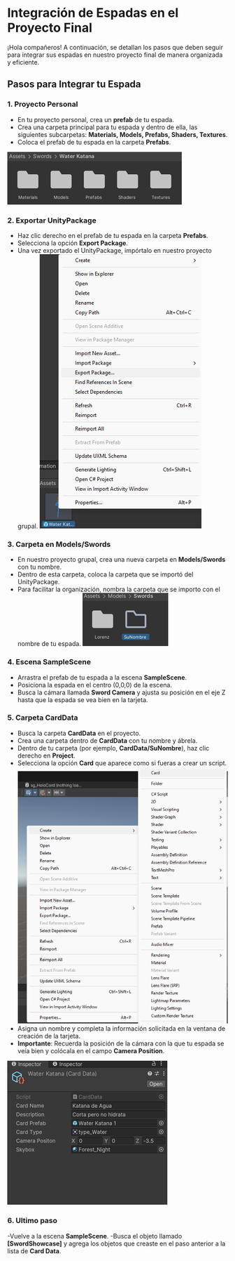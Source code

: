 # Integración de Espadas en el Proyecto Final

¡Hola compañeros! A continuación, se detallan los pasos que deben seguir para integrar sus espadas en nuestro proyecto final de manera organizada y eficiente.

## Pasos para Integrar tu Espada

### 1. Proyecto Personal
- En tu proyecto personal, crea un **prefab** de tu espada.
- Crea una carpeta principal para tu espada y dentro de ella, las siguientes subcarpetas: **Materials, Models, Prefabs, Shaders, Textures**.
- Coloca el prefab de tu espada en la carpeta **Prefabs**.

![image](readmeImages/File%20Order%20.png)

### 2. Exportar UnityPackage
- Haz clic derecho en el prefab de tu espada en la carpeta **Prefabs**.
- Selecciona la opción **Export Package**.
- Una vez exportado el UnityPackage, impórtalo en nuestro proyecto grupal.
![image](readmeImages/Export.png)

### 3. Carpeta en Models/Swords
- En nuestro proyecto grupal, crea una nueva carpeta en **Models/Swords** con tu nombre.
- Dentro de esta carpeta, coloca la carpeta que se importó del UnityPackage.
- Para facilitar la organización, nombra la carpeta que se importo con el nombre de tu espada.
![image](readmeImages/Carpeta%20con%20Su%20nombre.png)

### 4. Escena SampleScene
- Arrastra el prefab de tu espada a la escena **SampleScene**.
- Posiciona la espada en el centro (0,0,0) de la escena.
- Busca la cámara llamada **Sword Camera** y ajusta su posición en el eje Z hasta que la espada se vea bien en la tarjeta.

### 5. Carpeta CardData
- Busca la carpeta **CardData** en el proyecto.
- Crea una carpeta dentro de **CardData** con tu nombre y ábrela.
- Dentro de tu carpeta (por ejemplo, **CardData/SuNombre**), haz clic derecho en **Project**.
- Selecciona la opción **Card** que aparece como si fueras a crear un script.
![Image](readmeImages/Opcion%20Card.png)
- Asigna un nombre y completa la información solicitada en la ventana de creación de la tarjeta.
- **Importante**: Recuerda la posición de la cámara con la que tu espada se veía bien y colócala en el campo **Camera Position**.

![image](readmeImages/Card%20Data%20Info.png)

### 6. Ultimo paso
-Vuelve a la escena **SampleScene**.
-Busca el objeto llamado **[SwordShowcase]** y agrega los objetos que creaste en el paso anterior a la lista de **Card Data**.
